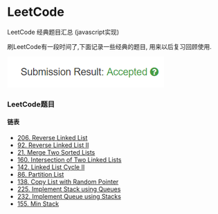 # LeetCode
LeetCode 经典题目汇总 (javascript实现)

刷LeetCode有一段时间了,下面记录一些经典的题目, 用来以后复习回顾使用.

![Alt text](./img/accepted.png)

### LeetCode题目

#### 链表
- [206. Reverse Linked List](./LeetCode/206.ReverseLinkedList.js)
- [92.  Reverse Linked List II](./LeetCode/92.ReverseLinkedListII.js)
- [21.  Merge Two Sorted Lists](./LeetCode/21.MergeTwoSortedLists.js)
- [160. Intersection of Two Linked Lists](./LeetCode/160.IntersectionofTwoLinkedLists.js)
- [142. Linked List Cycle II](./LeetCode/142.LinkedListCycleII.js)
- [86.  Partition List](./LeetCode/86.PartitionList.js)
- [138. Copy List with Random Pointer](./LeetCode/138.CopyListWithRandomPointer.js)
- [225. Implement Stack using Queues](./LeetCode/225.ImplementStackUsingQueues.js)
- [232. Implement Queue using Stacks](./LeetCode/232.ImplementQueueUsingStacks.js)
- [155. Min Stack](./LeetCode/155.MinStack.js)